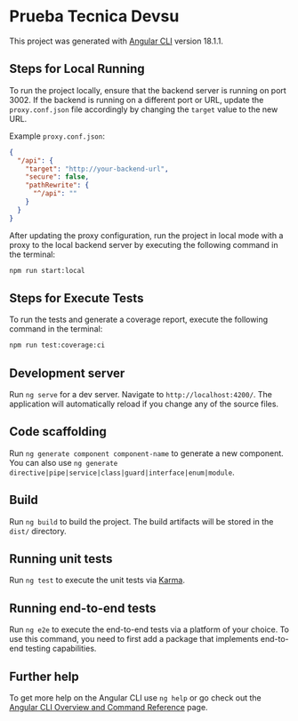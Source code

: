 # Prueba Tecnica Devsu

This project was generated with [Angular CLI](https://github.com/angular/angular-cli) version 18.1.1.

## Steps for Local Running

To run the project locally, ensure that the backend server is running on port 3002. If the backend is running on a different port or URL, update the `proxy.conf.json` file accordingly by changing the `target` value to the new URL.

Example `proxy.conf.json`:

```json
{
  "/api": {
    "target": "http://your-backend-url",
    "secure": false,
    "pathRewrite": {
      "^/api": ""
    }
  }
}
```

After updating the proxy configuration, run the project in local mode with a proxy to the local backend server by executing the following command in the terminal:

```bash
npm run start:local
```

## Steps for Execute Tests

To run the tests and generate a coverage report, execute the following command in the terminal:

```bash
npm run test:coverage:ci
```

## Development server

Run `ng serve` for a dev server. Navigate to `http://localhost:4200/`. The application will automatically reload if you change any of the source files.

## Code scaffolding

Run `ng generate component component-name` to generate a new component. You can also use `ng generate directive|pipe|service|class|guard|interface|enum|module`.

## Build

Run `ng build` to build the project. The build artifacts will be stored in the `dist/` directory.

## Running unit tests

Run `ng test` to execute the unit tests via [Karma](https://karma-runner.github.io).

## Running end-to-end tests

Run `ng e2e` to execute the end-to-end tests via a platform of your choice. To use this command, you need to first add a package that implements end-to-end testing capabilities.

## Further help

To get more help on the Angular CLI use `ng help` or go check out the [Angular CLI Overview and Command Reference](https://angular.dev/tools/cli) page.
